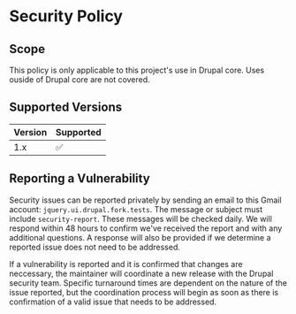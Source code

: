 # Security Policy

## Scope
This policy is only applicable to this project's use in Drupal core. Uses ouside of Drupal core are not covered.  

## Supported Versions

| Version | Supported          |
| ------- | ------------------ |
| 1.x     | :white_check_mark: |


## Reporting a Vulnerability

Security issues can be reported privately by sending an email to this Gmail account: `jquery.ui.drupal.fork.tests`.
The message or subject must include `security-report`. These messages will be checked daily. We will respond within
48 hours to confirm we've received the report and with any additional questions. A response will also be provided if we
determine a reported issue does not need to be addressed.

If a vulnerability is reported and it is confirmed that changes are neccessary, the maintainer will 
coordinate a new release with the Drupal security team. Specific turnaround times are dependent on 
the nature of the issue reported, but the coordination process will begin as soon as there is 
confirmation of a valid issue that needs to be addressed.

